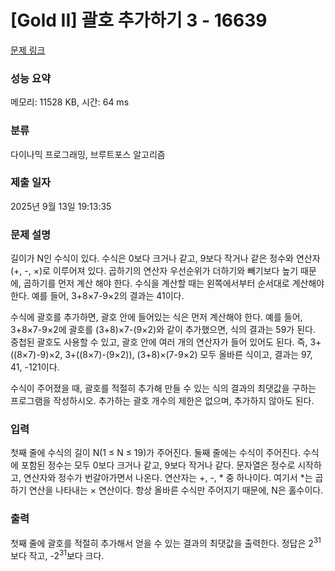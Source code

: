 # [Gold II] 괄호 추가하기 3 - 16639 

[문제 링크](https://www.acmicpc.net/problem/16639) 

### 성능 요약

메모리: 11528 KB, 시간: 64 ms

### 분류

다이나믹 프로그래밍, 브루트포스 알고리즘

### 제출 일자

2025년 9월 13일 19:13:35

### 문제 설명

<p>길이가 N인 수식이 있다. 수식은 0보다 크거나 같고, 9보다 작거나 같은 정수와 연산자(+, -, ×)로 이루어져 있다. 곱하기의 연산자 우선순위가 더하기와 빼기보다 높기 때문에, 곱하기를 먼저 계산 해야 한다. 수식을 계산할 때는 왼쪽에서부터 순서대로 계산해야 한다. 예를 들어, 3+8×7-9×2의 결과는 41이다.</p>

<p>수식에 괄호를 추가하면, 괄호 안에 들어있는 식은 먼저 계산해야 한다. 예를 들어, 3+8×7-9×2에 괄호를 (3+8)×7-(9×2)와 같이 추가했으면, 식의 결과는 59가 된다. 중첩된 괄호도 사용할 수 있고, 괄호 안에 여러 개의 연산자가 들어 있어도 된다. 즉, 3+((8×7)-9)×2, 3+((8×7)-(9×2)), (3+8)×(7-9×2) 모두 올바른 식이고, 결과는 97, 41, -121이다.</p>

<p>수식이 주어졌을 때, 괄호를 적절히 추가해 만들 수 있는 식의 결과의 최댓값을 구하는 프로그램을 작성하시오. 추가하는 괄호 개수의 제한은 없으며, 추가하지 않아도 된다.</p>

### 입력 

 <p>첫째 줄에 수식의 길이 N(1 ≤ N ≤ 19)가 주어진다. 둘째 줄에는 수식이 주어진다. 수식에 포함된 정수는 모두 0보다 크거나 같고, 9보다 작거나 같다. 문자열은 정수로 시작하고, 연산자와 정수가 번갈아가면서 나온다. 연산자는 +, -, * 중 하나이다. 여기서 *는 곱하기 연산을 나타내는 × 연산이다. 항상 올바른 수식만 주어지기 때문에, N은 홀수이다.</p>

### 출력 

 <p>첫째 줄에 괄호를 적절히 추가해서 얻을 수 있는 결과의 최댓값을 출력한다. 정답은 2<sup>31</sup>보다 작고, -2<sup>31</sup>보다 크다.</p>

